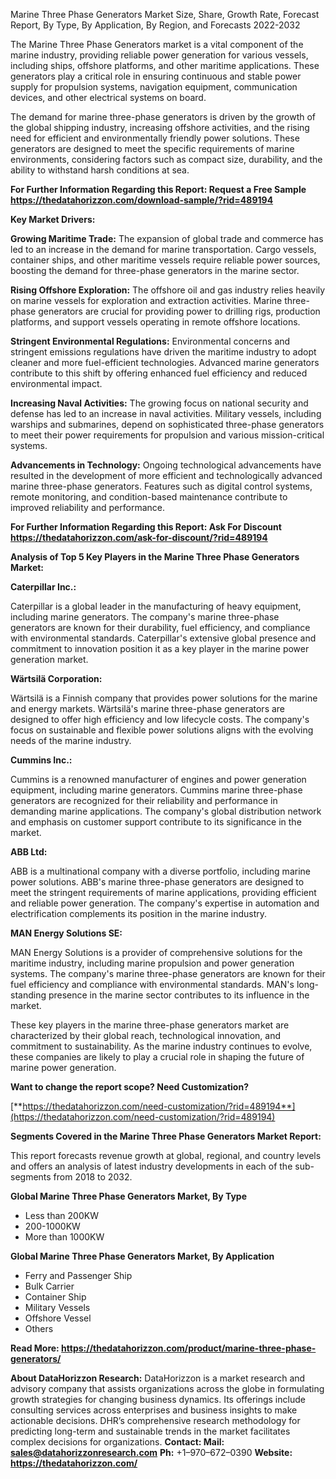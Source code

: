 ﻿Marine Three Phase Generators Market Size, Share, Growth Rate, Forecast Report, By Type, By Application, By Region, and Forecasts 2022-2032

The Marine Three Phase Generators market is a vital component of the marine industry, providing reliable power generation for various vessels, including ships, offshore platforms, and other maritime applications. These generators play a critical role in ensuring continuous and stable power supply for propulsion systems, navigation equipment, communication devices, and other electrical systems on board.

The demand for marine three-phase generators is driven by the growth of the global shipping industry, increasing offshore activities, and the rising need for efficient and environmentally friendly power solutions. These generators are designed to meet the specific requirements of marine environments, considering factors such as compact size, durability, and the ability to withstand harsh conditions at sea.

**For Further Information Regarding this Report: Request a Free Sample <https://thedatahorizzon.com/download-sample/?rid=489194>** 

**Key Market Drivers:**

**Growing Maritime Trade:** The expansion of global trade and commerce has led to an increase in the demand for marine transportation. Cargo vessels, container ships, and other maritime vessels require reliable power sources, boosting the demand for three-phase generators in the marine sector.

**Rising Offshore Exploration:** The offshore oil and gas industry relies heavily on marine vessels for exploration and extraction activities. Marine three-phase generators are crucial for providing power to drilling rigs, production platforms, and support vessels operating in remote offshore locations.

**Stringent Environmental Regulations:** Environmental concerns and stringent emissions regulations have driven the maritime industry to adopt cleaner and more fuel-efficient technologies. Advanced marine generators contribute to this shift by offering enhanced fuel efficiency and reduced environmental impact.

**Increasing Naval Activities:** The growing focus on national security and defense has led to an increase in naval activities. Military vessels, including warships and submarines, depend on sophisticated three-phase generators to meet their power requirements for propulsion and various mission-critical systems.

**Advancements in Technology:** Ongoing technological advancements have resulted in the development of more efficient and technologically advanced marine three-phase generators. Features such as digital control systems, remote monitoring, and condition-based maintenance contribute to improved reliability and performance.

**For Further Information Regarding this Report: Ask For Discount <https://thedatahorizzon.com/ask-for-discount/?rid=489194>** 

**Analysis of Top 5 Key Players in the Marine Three Phase Generators Market:**

**Caterpillar Inc.:**

Caterpillar is a global leader in the manufacturing of heavy equipment, including marine generators. The company's marine three-phase generators are known for their durability, fuel efficiency, and compliance with environmental standards. Caterpillar's extensive global presence and commitment to innovation position it as a key player in the marine power generation market.

**Wärtsilä Corporation:**

Wärtsilä is a Finnish company that provides power solutions for the marine and energy markets. Wärtsilä's marine three-phase generators are designed to offer high efficiency and low lifecycle costs. The company's focus on sustainable and flexible power solutions aligns with the evolving needs of the marine industry.

**Cummins Inc.:**

Cummins is a renowned manufacturer of engines and power generation equipment, including marine generators. Cummins marine three-phase generators are recognized for their reliability and performance in demanding marine applications. The company's global distribution network and emphasis on customer support contribute to its significance in the market.

**ABB Ltd:**

ABB is a multinational company with a diverse portfolio, including marine power solutions. ABB's marine three-phase generators are designed to meet the stringent requirements of marine applications, providing efficient and reliable power generation. The company's expertise in automation and electrification complements its position in the marine industry.

**MAN Energy Solutions SE:**

MAN Energy Solutions is a provider of comprehensive solutions for the maritime industry, including marine propulsion and power generation systems. The company's marine three-phase generators are known for their fuel efficiency and compliance with environmental standards. MAN's long-standing presence in the marine sector contributes to its influence in the market.

These key players in the marine three-phase generators market are characterized by their global reach, technological innovation, and commitment to sustainability. As the marine industry continues to evolve, these companies are likely to play a crucial role in shaping the future of marine power generation.

**Want to change the report scope? Need Customization?**

[**https://thedatahorizzon.com/need-customization/?rid=489194**](https://thedatahorizzon.com/need-customization/?rid=489194) 

**Segments Covered in the Marine Three Phase Generators Market Report:**

This report forecasts revenue growth at global, regional, and country levels and offers an analysis of latest industry developments in each of the sub-segments from 2018 to 2032.

**Global Marine Three Phase Generators Market, By Type**

- Less than 200KW
- 200-1000KW
- More than 1000KW

**Global Marine Three Phase Generators Market, By Application**

- Ferry and Passenger Ship
- Bulk Carrier
- Container Ship
- Military Vessels
- Offshore Vessel
- Others

**Read More: <https://thedatahorizzon.com/product/marine-three-phase-generators/>**  

**About DataHorizzon Research:**DataHorizzon is a market research and advisory company that assists organizations across the globe in formulating growth strategies for changing business dynamics. Its offerings include consulting services across enterprises and business insights to make actionable decisions. DHR’s comprehensive research methodology for predicting long-term and sustainable trends in the market facilitates complex decisions for organizations.**Contact:Mail: <sales@datahorizzonresearch.com>** **Ph:** +1–970–672–0390**Website: <https://thedatahorizzon.com/>** 
